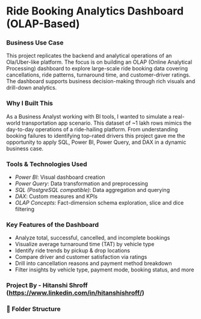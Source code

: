 # Ride Booking Analytics Dashboard (OLAP-Based)

###  Business Use Case

This project replicates the backend and analytical operations of an Ola/Uber-like platform. The focus is on building an OLAP (Online Analytical Processing) dashboard to explore large-scale ride booking data  covering cancellations, ride patterns, turnaround time, and customer-driver ratings. The dashboard supports business decision-making through rich visuals and drill-down analytics.

### Why I Built This

As a Business Analyst working with BI tools, I wanted to simulate a real-world transportation app scenario. This dataset of ~1 lakh rows mimics the day-to-day operations of a ride-hailing platform. From understanding booking failures to identifying top-rated drivers this project gave me the opportunity to apply SQL, Power BI, Power Query, and DAX in a dynamic business case.

### Tools & Technologies Used

- *Power BI*: Visual dashboard creation  
- *Power Query*: Data transformation and preprocessing  
- *SQL (PostgreSQL compatible)*: Data aggregation and querying  
- *DAX*: Custom measures and KPIs  
- *OLAP Concepts*: Fact-dimension schema exploration, slice and dice filtering

### Key Features of the Dashboard

- Analyze total, successful, cancelled, and incomplete bookings  
- Visualize average turnaround time (TAT) by vehicle type  
- Identify ride trends by pickup & drop locations  
- Compare driver and customer satisfaction via ratings  
- Drill into cancellation reasons and payment method breakdown  
- Filter insights by vehicle type, payment mode, booking status, and more

### Project By - Hitanshi Shroff (https://www.linkedin.com/in/hitanshishroff/)

### 📂 Folder Structure

